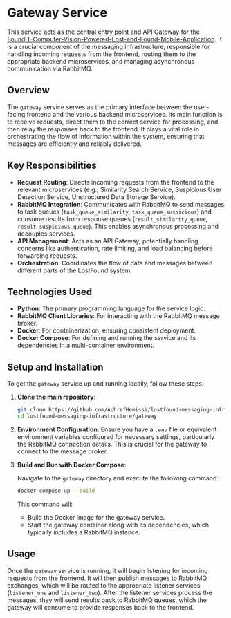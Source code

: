 # Gateway Service

This service acts as the central entry point and API Gateway for the [FoundIT-Computer-Vision-Powered-Lost-and-Found-Mobile-Application](https://github.com/AchrefHemissi/FoundIT-Computer-Vision-Powered-Lost-and-Found-Mobile-Application). It is a crucial component of the messaging infrastructure, responsible for handling incoming requests from the frontend, routing them to the appropriate backend microservices, and managing asynchronous communication via RabbitMQ.

## Overview

The `gateway` service serves as the primary interface between the user-facing frontend and the various backend microservices. Its main function is to receive requests, direct them to the correct service for processing, and then relay the responses back to the frontend. It plays a vital role in orchestrating the flow of information within the system, ensuring that messages are efficiently and reliably delivered.

## Key Responsibilities

*   **Request Routing**: Directs incoming requests from the frontend to the relevant microservices (e.g., Similarity Search Service, Suspicious User Detection Service, Unstructured Data Storage Service).
*   **RabbitMQ Integration**: Communicates with RabbitMQ to send messages to task queues (`task_queue_similarity`, `task_queue_suspicious`) and consume results from response queues (`result_similarity_queue`, `result_suspicious_queue`). This enables asynchronous processing and decouples services.
*   **API Management**: Acts as an API Gateway, potentially handling concerns like authentication, rate limiting, and load balancing before forwarding requests.
*   **Orchestration**: Coordinates the flow of data and messages between different parts of the LostFound system.

## Technologies Used

*   **Python**: The primary programming language for the service logic.
*   **RabbitMQ Client Libraries**: For interacting with the RabbitMQ message broker.
*   **Docker**: For containerization, ensuring consistent deployment.
*   **Docker Compose**: For defining and running the service and its dependencies in a multi-container environment.

## Setup and Installation

To get the `gateway` service up and running locally, follow these steps:

1.  **Clone the main repository**:

    ```bash
    git clone https://github.com/AchrefHemissi/lostfound-messaging-infrastructure.git
    cd lostfound-messaging-infrastructure/gateway
    ```

2.  **Environment Configuration**: Ensure you have a `.env` file or equivalent environment variables configured for necessary settings, particularly the RabbitMQ connection details. This is crucial for the gateway to connect to the message broker.

3.  **Build and Run with Docker Compose**:

    Navigate to the `gateway` directory and execute the following command:

    ```bash
    docker-compose up --build
    ```

    This command will:
    *   Build the Docker image for the gateway service.
    *   Start the gateway container along with its dependencies, which typically includes a RabbitMQ instance.

## Usage

Once the `gateway` service is running, it will begin listening for incoming requests from the frontend. It will then publish messages to RabbitMQ exchanges, which will be routed to the appropriate listener services (`listener_one` and `listener_two`). After the listener services process the messages, they will send results back to RabbitMQ queues, which the gateway will consume to provide responses back to the frontend.



